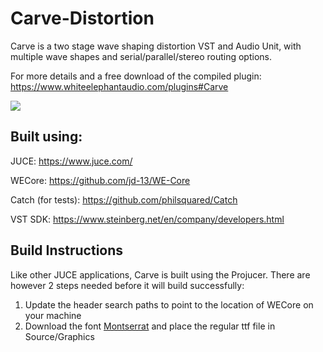 # Carve-Distortion
Carve is a two stage wave shaping distortion VST and Audio Unit, with multiple wave shapes and serial/parallel/stereo routing options.

For more details and a free download of the compiled plugin: https://www.whiteelephantaudio.com/plugins#Carve

![](https://whiteelephantaudio.com/images/thumbs/originals/carveV2.4.1Animation.gif)  

## Built using:  

JUCE: https://www.juce.com/  

WECore: https://github.com/jd-13/WE-Core  

Catch (for tests): https://github.com/philsquared/Catch  

VST SDK:  https://www.steinberg.net/en/company/developers.html

## Build Instructions

Like other JUCE applications, Carve is built using the Projucer. There are however 2 steps needed
before it will build successfully:

1. Update the header search paths to point to the location of WECore on your machine
2. Download the font [Montserrat](https://fonts.google.com/specimen/Montserrat) and place the
regular ttf file in Source/Graphics
